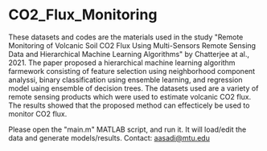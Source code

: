 # CO2_Flux_Monitoring

These datasets and codes are the materials used in the study "Remote Monitoring of Volcanic Soil CO2 Flux Using Multi-Sensors Remote Sensing Data and Hierarchical Machine Learning Algorithms" by Chatterjee at al., 2021. The paper proposed a hierarchical machine learning algorithm farmework consisting of feature selection using neighborhood component analyssi, binary classification using ensemble learning, and regression model uaing ensemble of decision trees. The datasets used are a variety of remote sensing products which were used to estimate volcanic CO2 flux. The results showed that the proposed method can effecticely be used to monitor CO2 flux.

Please open the "main.m" MATLAB script, and run it. It will load/edit the data and generate models/results.
Contact: aasadi@mtu.edu
